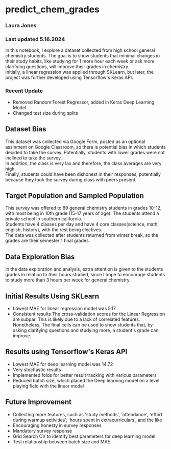 # predict_chem_grades
### Laura Jones
### Last updated 5.16.2024
In this notebook, I explore a dataset collected from high school general chemistry students. The goal is to show students that minimal changes in their study habits, like studying for 1 more hour each week or ask more clarifying questions, will improve their grades in chemistry.<br>
Initially, a linear regression was applied through SKLearn, but later, the project was further developed using Tensorflow's Keras API.

### Recent Update
- Removed Random Forest Regressor, added in Keras Deep Learning Model
- Changed test size during splits

## Dataset Bias
This dataset was collected via Google Form, posted as an optional assinment on Google Classroom, so there is potential bias in which students decided to take the survey. Potentially, students with lower grades were not inclined to take the survey.<br>
In addition, the class is very lax and therefore, the class averages are very high.<br>
Finally, students could have been dishonest in their responses, potentially because they took the survey during class with peers present.

## Target Population and Sampled Population
This survey was offered to 89 general chemistry students in grades 10-12, with most being in 10th grade (15-17 years of age). The students attend a private school in southern california.<br>
Students have 4 classes per day and have 4 core classes(science, math, english, history), with the rest being electives.<br>
The data was collected after students returned from winter break, so the grades are their semester 1 final grades.

## Data Exploration Bias
In the data exploration and analysis, extra attention is given to the students grades in relation to their hours studied, since I hope to encourage students to study more than 3 hours per week for general chemistry. 

## Initial Results Using SKLearn
- Lowest MAE for linear regression model was 5.17
- Consistent results
The cross-validation scores for the Linear Regression are subpar. This is likely due to a lack of correlated features.<br>
Nonetheless, The final cells can be used to show students that, by asking clarifying questions and studying more, a student's grade can improve.

## Results using Tensorflow's Keras API
- Lowest MAE for deep learning model was 14.72
- Very stochastic results
- Implemented folds for better result tracking with various parameters
- Reduced batch size, which placed the Deep learning model on a level playing field with the linear model

## Future Improvement
- Collecting more features, such as 'study methods', 'attendance', 'effort during warmup activities', 'hours spent in extracurriculars', and the like
- Encouraging honesty in survey responses
- Mandatory survey response
- Grid Search CV to identify best parameters for deep learning model
- Test relationship between batch size and MAE

